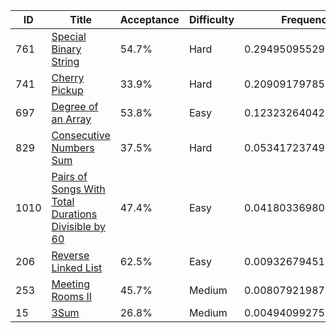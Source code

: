 |ID|Title|Acceptance|Difficulty|Frequency|
|----|-----|----|---|---|
|761|[Special Binary String]( https://leetcode.com/problems/special-binary-string)|54.7%|Hard|0.29495095529317067|
|741|[Cherry Pickup]( https://leetcode.com/problems/cherry-pickup)|33.9%|Hard|0.20909179785855941|
|697|[Degree of an Array]( https://leetcode.com/problems/degree-of-an-array)|53.8%|Easy|0.12323264042394814|
|829|[Consecutive Numbers Sum]( https://leetcode.com/problems/consecutive-numbers-sum)|37.5%|Hard|0.05341723749698583|
|1010|[Pairs of Songs With Total Durations Divisible by 60]( https://leetcode.com/problems/pairs-of-songs-with-total-durations-divisible-by-60)|47.4%|Easy|0.04180336980436055|
|206|[Reverse Linked List]( https://leetcode.com/problems/reverse-linked-list)|62.5%|Easy|0.009326794511974934|
|253|[Meeting Rooms II]( https://leetcode.com/problems/meeting-rooms-ii)|45.7%|Medium|0.008079219870546493|
|15|[3Sum]( https://leetcode.com/problems/3sum)|26.8%|Medium|0.004940992758742591|
